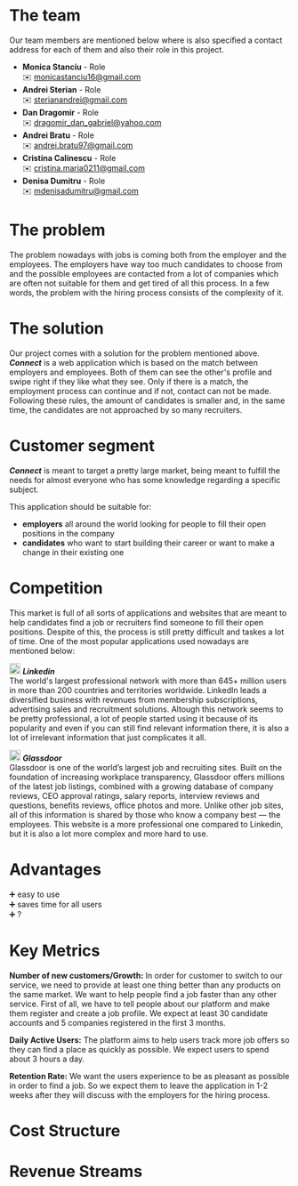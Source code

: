 # The team 

Our team members are mentioned below where is also specified a contact address for each of them and also their role in this project. 
* **Monica Stanciu** - Role  
:envelope: monicastanciu16@gmail.com
* **Andrei Sterian** - Role  
:envelope: sterianandrei@gmail.com
* **Dan Dragomir** - Role  
:envelope: dragomir_dan_gabriel@yahoo.com
* **Andrei Bratu** - Role  
:envelope: andrei.bratu97@gmail.com
* **Cristina Calinescu** - Role  
:envelope: cristina.maria0211@gmail.com
* **Denisa Dumitru** - Role  
:envelope: mdenisadumitru@gmail.com

# The problem

The problem nowadays with jobs is coming both from the employer and the employees. The employers have way too much candidates to choose from and the possible employees are contacted from a lot of companies which are often not suitable for them and get tired of all this process. In a few words, the problem with the hiring process consists of the complexity of it.

# The solution

Our project comes with a solution for the problem mentioned above.  
***Connect*** is a web application which is based on the match between employers and employees. Both of them can see the other's profile and swipe right if they like what they see. Only if there is a match, the employment process can continue and if not, contact can not be made. Following these rules, the amount of candidates is smaller and, in the same time, the candidates are not approached by so many recruiters.

# Customer segment

***Connect*** is meant to target a pretty large market, being meant to fulfill the needs for almost everyone who has some knowledge regarding a specific subject.  

This application should be suitable for:
* **employers** all around the world looking for people to fill their open positions in the company
* **candidates** who want to start building their career or want to make a change in their existing one

# Competition

This market is full of all sorts of applications and websites that are meant to help candidates find a job or recruiters find someone to fill their open positions. Despite of this, the process is still pretty difficult and taskes a lot of time. One of the most popular applications used nowadays are mentioned below:  

<img src="/connect.github.io/images/linkedin.png" alt="Linkedin" width="20" height="20"> ***Linkedin***  
The world's largest professional network with more than 645+ million users in more than 200 countries and territories worldwide. LinkedIn leads a diversified business with revenues from membership subscriptions, advertising sales and recruitment solutions. Altough this network seems to be pretty professional, a lot of people started using it because of its popularity and even if you can still find relevant information there, it is also a lot of irrelevant information that just complicates it all.  

<img src="/connect.github.io/images/glassdoor.png" alt="Glassdoor" width="20" height="20"> ***Glassdoor***  
Glassdoor is one of the world’s largest job and recruiting sites. Built on the foundation of increasing workplace transparency, Glassdoor offers millions of the latest job listings, combined with a growing database of company reviews, CEO approval ratings, salary reports, interview reviews and questions, benefits reviews, office photos and more. Unlike other job sites, all of this information is shared by those who know a company best — the employees. This website is a more professional one compared to Linkedin, but it is also a lot more complex and more hard to use. 


# Advantages

:heavy_plus_sign: easy to use  
:heavy_plus_sign: saves time for all users  
:heavy_plus_sign: ?

# Key Metrics

**Number of new customers/Growth:** In order for customer to switch to our service, we need to provide at least one thing better than any products on the same market. We want to help people find a job faster than any other service. First of all, we have to tell people about our platform and make them register and create a job profile. We expect at least 30 candidate accounts and 5 companies registered in the first 3 months.

**Daily Active Users:** The platform aims to help users track more job offers so they can find a place as quickly as possible. We expect users to spend about 3 hours a day.
 
**Retention Rate:**  We want the users experience to be as pleasant as possible in order to find a job. So we expect them to leave the application in 1-2 weeks after they will discuss with the employers for the hiring process. 

# Cost Structure

# Revenue Streams

